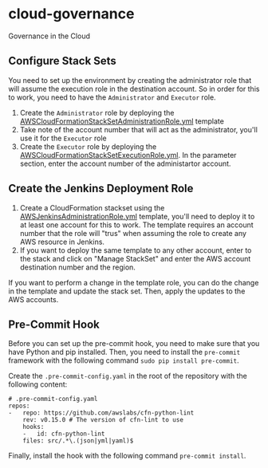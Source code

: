 # cloud-governance
Governance in the Cloud

## Configure Stack Sets
You need to set up the environment by creating the administrator role that will assume the execution role in the destination account. So in order for this to work, you need to have the `Administrator` and `Executor` role.

1. Create the `Administrator` role by deploying the [AWSCloudFormationStackSetAdministrationRole.yml](AWSCloudFormationStackSetAdministrationRole.yml) template
2. Take note of the account number that will act as the administrator, you'll use it for the `Executor` role
3. Create the `Executor` role by deploying the [AWSCloudFormationStackSetExecutionRole.yml](AWSCloudFormationStackSetExecutionRole.yml). In the parameter section, enter the account number of the administartor account.

## Create the Jenkins Deployment Role

1. Create a CloudFormation stackset using the [AWSJenkinsAdministrationRole.yml](AWSJenkinsAdministrationRole.yml) template, you'll need to deploy it to at least one account for this to work. The template requires an account number that the role will "trus" when assuming the role to create any AWS resource in Jenkins.
2. If you want to deploy the same template to any other account, enter to the stack and click on "Manage StackSet" and enter the AWS account destination number and the region.

If you want to perform a change in the template role, you can do the change in the template and update the stack set. Then, apply the updates to the AWS accounts.

## Pre-Commit Hook
Before you can set up the pre-commit hook, you need to make sure that you have Python and pip installed. Then, you need to install the `pre-commit` framework with the following command `sudo pip install pre-commit`.

Create the `.pre-commit-config.yaml` in the root of the repository with the following content:

```
# .pre-commit-config.yaml
repos:
-   repo: https://github.com/awslabs/cfn-python-lint
    rev: v0.15.0 # The version of cfn-lint to use
    hooks:
    -   id: cfn-python-lint
    files: src/.*\.(json|yml|yaml)$
```

Finally, install the hook with the following command `pre-commit install`.